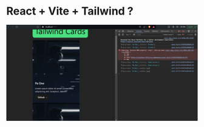 # React + Vite + Tailwind ? 

![image](https://github.com/pa-one55/React-Projects/blob/main/03tailwindprops/Screenshot%202024-06-19%20163819.png?raw=true)
